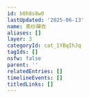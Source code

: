 ```yaml
---
id: b0h8s8w0
lastUpdated: '2025-06-13'
name: 素纱襌衣
aliases: []
layer: 3
categoryId: cat_1YBqIhJq
tagIds: []
nsfw: false
parent: ''
relatedEntries: []
timelineEvents: []
titledLinks: []
---
```


